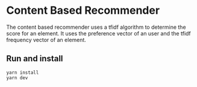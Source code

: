 # Content Based Recommender
The content based recommender uses a tfidf algorithm to determine the score for an element. It uses the preference vector of an user and the tfidf frequency vector of an element.
## Run and install
````shell
yarn install
yarn dev
````
